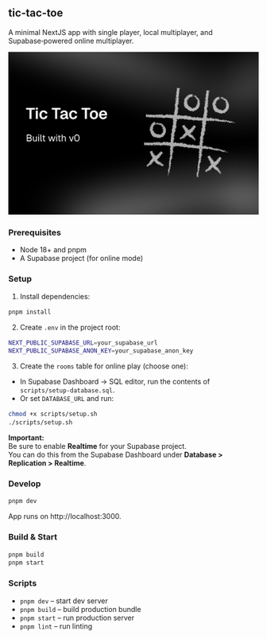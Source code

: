 ## tic‑tac‑toe

A minimal NextJS app with single player, local multiplayer, and Supabase‑powered online multiplayer.

[![Preview](./public/preview.png)](https://tic-tac-toe-by-v0.vercel.app/)

### Prerequisites
- Node 18+ and pnpm
- A Supabase project (for online mode)

### Setup
1) Install dependencies:

```bash
pnpm install
```

2) Create `.env` in the project root:

```bash
NEXT_PUBLIC_SUPABASE_URL=your_supabase_url
NEXT_PUBLIC_SUPABASE_ANON_KEY=your_supabase_anon_key
```

3) Create the `rooms` table for online play (choose one):
- In Supabase Dashboard → SQL editor, run the contents of `scripts/setup-database.sql`.
- Or set `DATABASE_URL` and run:

```bash
chmod +x scripts/setup.sh
./scripts/setup.sh
```
**Important:**  
Be sure to enable **Realtime** for your Supabase project.  
You can do this from the Supabase Dashboard under **Database > Replication > Realtime**.

### Develop

```bash
pnpm dev
```

App runs on http://localhost:3000.

### Build & Start

```bash
pnpm build
pnpm start
```

### Scripts
- `pnpm dev` – start dev server
- `pnpm build` – build production bundle
- `pnpm start` – run production server
- `pnpm lint` – run linting
